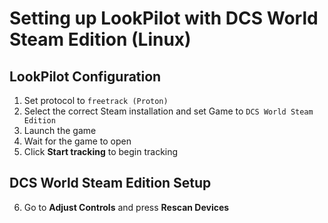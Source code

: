 # Setting up LookPilot with DCS World Steam Edition (Linux)

## LookPilot Configuration
1. Set protocol to `freetrack (Proton)`
2. Select the correct Steam installation and set Game to `DCS World Steam Edition`
3. Launch the game
4. Wait for the game to open
5. Click **Start tracking** to begin tracking

## DCS World Steam Edition Setup
6. Go to **Adjust Controls** and press **Rescan Devices**